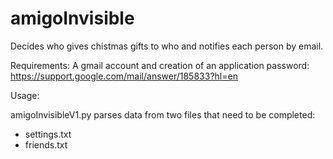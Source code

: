 # amigoInvisible
Decides who gives chistmas gifts to who and notifies each person by email.

Requirements:
A gmail account and creation of an application password:
https://support.google.com/mail/answer/185833?hl=en

Usage:

amigoInvisibleV1.py parses data from two files that need to be completed:
- settings.txt
- friends.txt
